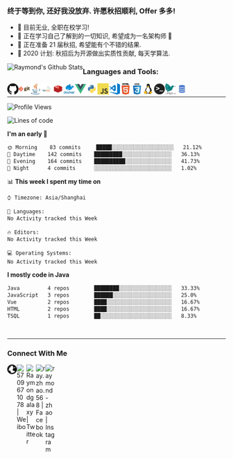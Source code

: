 ### 终于等到你, 还好我没放弃. 许愿秋招顺利, Offer 多多!
- 🔭 目前无业, 全职在校学习!
- 🌱 正在学习自己了解到的一切知识, 希望成为一名架构师 🤣
- 👯 正在准备 21 届秋招, 希望能有个不错的结果.
- 🥅 2020 计划: 秋招后为开源做出实质性贡献, 每天学算法.

<img align="left" alt="Raymond's Github Stats" src="https://github-readme-stats.vercel.app/api?username=raymond-zhao&show_icons=true&hide_border=true&count_private=true" />

### Languages and Tools:

[<img align="left" alt="GitHub" width="26px" src="https://raw.githubusercontent.com/github/explore/78df643247d429f6cc873026c0622819ad797942/topics/github/github.png" />](https://github.com/raymond-zhao)
[<img align="left" alt="Git" width="26px" src="https://raw.githubusercontent.com/github/explore/80688e429a7d4ef2fca1e82350fe8e3517d3494d/topics/git/git.png" />](https://git-scm.com/)
[<img align="left" alt="Java" width="26px" src="https://raw.githubusercontent.com/github/explore/80688e429a7d4ef2fca1e82350fe8e3517d3494d/topics/java/java.png" />](https://www.oracle.com/java/technologies/javase-downloads.html)
[<img align="left" alt="MySQL" width="26px" src="https://raw.githubusercontent.com/github/explore/80688e429a7d4ef2fca1e82350fe8e3517d3494d/topics/mysql/mysql.png" />](https://www.mysql.com/)
[<img align="left" alt="Redis" width="26px" src="https://raw.githubusercontent.com/github/explore/80688e429a7d4ef2fca1e82350fe8e3517d3494d/topics/redis/redis.png" />](https://redis.io/)
[<img align="left" alt="Docker" width="26px" src="https://raw.githubusercontent.com/github/explore/80688e429a7d4ef2fca1e82350fe8e3517d3494d/topics/docker/docker.png" />](https://www.docker.com/)
[<img align="left" alt="Vue.js" width="26px" src="https://raw.githubusercontent.com/github/explore/80688e429a7d4ef2fca1e82350fe8e3517d3494d/topics/vue/vue.png" />](https://cn.vuejs.org/index.html)
[<img align="left" alt="Python" width="26px" src="https://raw.githubusercontent.com/github/explore/80688e429a7d4ef2fca1e82350fe8e3517d3494d/topics/python/python.png" />](https://www.python.org/)
<img align="left" alt="JavaScript" width="26px" src="https://raw.githubusercontent.com/github/explore/80688e429a7d4ef2fca1e82350fe8e3517d3494d/topics/javascript/javascript.png" />
<img align="left" alt="Visual Studio Code" width="26px" src="https://raw.githubusercontent.com/github/explore/80688e429a7d4ef2fca1e82350fe8e3517d3494d/topics/visual-studio-code/visual-studio-code.png" />
<img align="left" alt="HTML5" width="26px" src="https://raw.githubusercontent.com/github/explore/80688e429a7d4ef2fca1e82350fe8e3517d3494d/topics/html/html.png" />
<img align="left" alt="CSS3" width="26px" src="https://raw.githubusercontent.com/github/explore/80688e429a7d4ef2fca1e82350fe8e3517d3494d/topics/css/css.png" />
<img align="left" alt="Linux" width="26px" src="https://raw.githubusercontent.com/github/explore/80688e429a7d4ef2fca1e82350fe8e3517d3494d/topics/linux/linux.png" />
<img align="left" alt="Terminal" width="26px" src="https://raw.githubusercontent.com/github/explore/80688e429a7d4ef2fca1e82350fe8e3517d3494d/topics/terminal/terminal.png" />
<img align="left" alt="LaTex" width="26px" src="https://raw.githubusercontent.com/github/explore/80688e429a7d4ef2fca1e82350fe8e3517d3494d/topics/latex/latex.png" />
<img align="left" alt="SQL" width="26px" src="https://raw.githubusercontent.com/github/explore/80688e429a7d4ef2fca1e82350fe8e3517d3494d/topics/sql/sql.png" />

<br />

---

<!--START_SECTION:waka-->
![Profile Views](http://img.shields.io/badge/Profile%20Views-1-blue)

![Lines of code](https://img.shields.io/badge/From%20Hello%20World%20I've%20written-9.1%20million%20Lines%20of%20code-blue)

**I'm an early 🐤** 

```text
🌞 Morning    83 commits     █████░░░░░░░░░░░░░░░░░░░░   21.12% 
🌆 Daytime    142 commits    █████████░░░░░░░░░░░░░░░░   36.13% 
🌃 Evening    164 commits    ██████████░░░░░░░░░░░░░░░   41.73% 
🌙 Night      4 commits      ░░░░░░░░░░░░░░░░░░░░░░░░░   1.02%

```


📊 **This week I spent my time on** 

```text
⌚︎ Timezone: Asia/Shanghai

💬 Languages: 
No Activity tracked this Week

🔥 Editors: 
No Activity tracked this Week

💻 Operating Systems: 
No Activity tracked this Week

```

**I mostly code in Java** 

```text
Java         4 repos        ████████░░░░░░░░░░░░░░░░░   33.33% 
JavaScript   3 repos        ██████░░░░░░░░░░░░░░░░░░░   25.0% 
Vue          2 repos        ████░░░░░░░░░░░░░░░░░░░░░   16.67% 
HTML         2 repos        ████░░░░░░░░░░░░░░░░░░░░░   16.67% 
TSQL         1 repos        ██░░░░░░░░░░░░░░░░░░░░░░░   8.33%

```



<!--END_SECTION:waka-->

<br />

---

### Connect With Me

[<img align="left" alt="raymond-zhao" width="22px" src="https://raw.githubusercontent.com/iconic/open-iconic/master/svg/globe.svg" />][Website]
[<img align="left" alt="5709671078 | Weibo" width="22px" src="https://cdn.jsdelivr.net/npm/simple-icons@v3/icons/sinaweibo.svg" />][Weibo]
[<img align="left" alt="Raymondgalaxy | Twitter" width="22px" src="https://cdn.jsdelivr.net/npm/simple-icons@v3/icons/twitter.svg" />][Twitter]
[<img align="left" alt="ray.zhao.568 | Facebook" width="22px" src="https://cdn.jsdelivr.net/npm/simple-icons@v3/icons/facebook.svg" />][Facebook]
[<img align="left" alt="raymond-zhao | Instagram" width="22px" src="https://cdn.jsdelivr.net/npm/simple-icons@v3/icons/github.svg" />][GitHub]

[Website]: https://raymond-zhao.top/
[Weibo]: https://weibo.com/5709671078
[Twitter]: https://twitter.com/Raymondgalaxy
[Facebook]: https://www.facebook.com/ray.zhao.568
[GitHub]: https://github.com/raymond-zhao